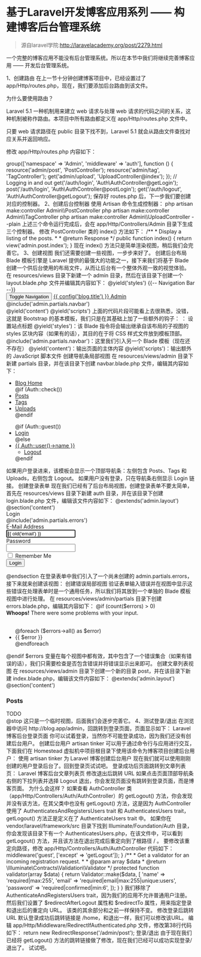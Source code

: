 # 基于Laravel开发博客应用系列 —— 构建博客后台管理系统
> 源自laravel学院:http://laravelacademy.org/post/2279.html

一个完整的博客应用不能没有后台管理系统。所以在本节中我们将继续完善博客应用 —— 开发后台管理系统。

1、创建路由
在上一节十分钟创建博客项目中，已经设置过了 app/Http/routes.php，现在，我们要添加后台路由到该文件。

为什么要使用路由？

Laravel 5.1 一种机制用来建立 web 请求与处理 web 请求的代码之间的关系，这种机制被称作路由。本项目中所有路由都定义在 app/Http/routes.php 文件中。

只要 web 请求路径在 public 目录下找不到，Laravel 5.1 就会从路由文件查找对应关系并返回响应。

修改 app/Http/routes.php 内容如下：

<?php

// Blog pages
get('/', function () {
    return redirect('/blog');
});
get('blog', 'BlogController@index');
get('blog/{slug}', 'BlogController@showPost');

// Admin area
get('admin', function () {
    return redirect('/admin/post');
});
$router->group(['namespace' => 'Admin', 'middleware' => 'auth'], function () {
    resource('admin/post', 'PostController');
    resource('admin/tag', 'TagController');
    get('admin/upload', 'UploadController@index');
});

// Logging in and out
get('/auth/login', 'Auth\AuthController@getLogin');
post('/auth/login', 'Auth\AuthController@postLogin');
get('/auth/logout', 'Auth\AuthController@getLogout');
保存好 routes.php 后，下一步我们要创建对应的控制器。

2、创建后台控制器
使用 Artisan 命令生成控制器：

php artisan make:controller Admin\\PostController
php artisan make:controller Admin\\TagController
php artisan make:controller Admin\\UploadController --plain
上述三个命令运行完成后，会在 app/Http/Controllers/Admin 目录下生成三个控制器。

修改 PostController 类的 index() 方法如下：

 /**
  * Display a listing of the posts.
  *
  * @return Response
  */
public function index()
{
    return view('admin.post.index');
}
现在 index() 方法只是简单渲染视图，稍后我们会完善它。

3、创建视图
我们还需要创建一些视图，一步步来好了。

创建后台布局

Blade 模板引擎是 Laravel 提供的最强大的功能之一，接下来我们将基于 Blade 创建一个供后台使用的布局文件，从而让后台有一个整体外观一致的视觉体验。

在 resources/views 目录下新建一个 admin 目录，然后在该目录下创建一个 layout.blade.php 文件并编辑其内容如下：

<!DOCTYPE html>
<html lang="en">
    <head>
        <meta charset="utf-8">
        <meta http-equiv="X-UA-Compatible" content="IE=edge">
        <meta name="viewport" content="width=device-width, initial-scale=1">

        <title>{{ config('blog.title') }} Admin</title>

        <link href="//maxcdn.bootstrapcdn.com/bootstrap/3.3.4/css/bootstrap.min.css" rel="stylesheet">
        @yield('styles')

        <!--[if lt IE 9]>
            <script src="//oss.maxcdn.com/html5shiv/3.7.2/html5shiv.min.js"></script>
            <script src="//oss.maxcdn.com/respond/1.4.2/respond.min.js"></script>
        <![endif]-->
    </head>
    <body>

        {{-- Navigation Bar --}}
        <nav class="navbar navbar-default">
            <div class="container-fluid">
                <div class="navbar-header">
                    <button type="button" class="navbar-toggle collapsed" data-toggle="collapse" data-target="#navbar-menu">
                        <span class="sr-only">Toggle Navigation</span>
                        <span class="icon-bar"></span>
                        <span class="icon-bar"></span>
                        <span class="icon-bar"></span>
                    </button>
                    <a class="navbar-brand" href="#">{{ config('blog.title') }} Admin</a>
                </div>
                <div class="collapse navbar-collapse" id="navbar-menu">
                    @include('admin.partials.navbar')
                </div>
           </div>
        </nav>

        @yield('content')

        <script src="http://libs.baidu.com/jquery/1.9.1/jquery.min.js"></script>
        <script src="//maxcdn.bootstrapcdn.com/bootstrap/3.3.4/js/bootstrap.min.js"></script>

        @yield('scripts')

    </body>
</html>
上面的代码片段可能看上去很熟悉，没错，这就是 Bootstrap 的基本模板，我们只是在其基础上加了一些额外的钩子：

<title>{{ config('blog.title') }} Admin</title> ： 设置站点标题
@yield('styles')：该 Blade 指令将会输出继承自该布局的子视图的 styles 区块内容（如果有的话），其目的在于将 CSS 样式文件放到模板顶部。
@include('admin.partials.navbar')：这里我们引入另一个 Blade 模板（现在还不存在）
@yield('content')：输出页面的主体内容
@yield('scripts')：输出额外的 JavaScript 脚本文件
创建导航条局部视图

在 resources/views/admin 目录下新建 partials 目录，并在该目录下创建 navbar.blade.php 文件，编辑其内容如下：

<ul class="nav navbar-nav">
    <li><a href="/">Blog Home</a></li>
    @if (Auth::check())
        <li @if (Request::is('admin/post*')) class="active" @endif>
            <a href="/admin/post">Posts</a>
        </li>
        <li @if (Request::is('admin/tag*')) class="active" @endif>
            <a href="/admin/tag">Tags</a>
        </li>
        <li @if (Request::is('admin/upload*')) class="active" @endif>
            <a href="/admin/upload">Uploads</a>
        </li>
    @endif
</ul>

<ul class="nav navbar-nav navbar-right">
    @if (Auth::guest())
        <li><a href="/auth/login">Login</a></li>
    @else
        <li class="dropdown">
            <a href="#" class="dropdown-toggle" data-toggle="dropdown" role="button"
                    aria-expanded="false">
                {{ Auth::user()->name }}
                <span class="caret"></span>
            </a>
            <ul class="dropdown-menu" role="menu">
                <li><a href="/auth/logout">Logout</a></li>
            </ul>
        </li>
    @endif
</ul>
如果用户登录进来，该模板会显示一个顶部导航条：左侧包含 Posts、Tags 和 Uploads，右侧包含 Logout。

如果用户没有登录，只在导航条右侧显示 Login 链接。

创建登录表单

现在我们已经有了后台布局视图，创建登录表单不要太简单，首先在 resources/views 目录下新建 auth 目录，并在该目录下创建  login.blade.php 文件，编辑该文件内容如下：

@extends('admin.layout')

@section('content')
<div class="container-fluid">
    <div class="row">
        <div class="col-md-8 col-md-offset-2">
            <div class="panel panel-default">
                <div class="panel-heading">Login</div>
                <div class="panel-body">

                    @include('admin.partials.errors')

                    <form class="form-horizontal" role="form" method="POST"
                            action="{{ url('/auth/login') }}">
                        <input type="hidden" name="_token" value="{{ csrf_token() }}">

                        <div class="form-group">
                            <label class="col-md-4 control-label">E-Mail Address</label>
                            <div class="col-md-6">
                            <input type="email" class="form-control" name="email" value="{{ old('email') }}" autofocus>
                            </div>
                        </div>

                        <div class="form-group">
                            <label class="col-md-4 control-label">Password</label>
                            <div class="col-md-6">
                            <input type="password" class="form-control" name="password">
                            </div>
                        </div>

                        <div class="form-group">
                            <div class="col-md-6 col-md-offset-4">
                                <div class="checkbox">
                                    <label>
                                    <input type="checkbox" name="remember"> Remember Me
                                    </label>
                                </div>
                            </div>
                        </div>

                        <div class="form-group">
                            <div class="col-md-6 col-md-offset-4">
                            <button type="submit" class="btn btn-primary">Login</button>
                            </div>
                        </div>
                    </form>
                </div>
            </div>
        </div>
    </div>
</div>
@endsection
在登录表单中我们引入了一个尚未创建的 admin.partials.errors，接下来就来创建该视图：

创建错误局部视图

验证表单输入错误并在视图中显示这些错误在处理表单时是一个通用任务，所以我们将其放到一个单独的 Blade 模板视图中进行处理。

在 resources/views/admin/partials 目录下创建 errors.blade.php，编辑其内容如下：

@if (count($errors) > 0)
    <div class="alert alert-danger">
        <strong>Whoops!</strong>
        There were some problems with your input.<br><br>
        <ul>
        @foreach ($errors->all() as $error)
            <li>{{ $error }}</li>
        @endforeach
        </ul>
    </div>
@endif
$errors 变量在每个视图中都有效，其中包含了一个错误集合（如果有错误的话），我们只需要检查是否包含错误并将错误显示出来即可。

创建文章列表视图

在 resources/views/admin 目录下创建一个新的目录 post，并在该目录下新建 index.blade.php，编辑该文件内容如下：

@extends('admin.layout')

@section('content')
    <div class="container-fluid">
        <div class="row">
            <div class="col-md-8 col-md-offset-2">
                <div class="panel panel-default">
                    <div class="panel-heading">
                        <h3 class="panel-title">Posts</h3>
                    </div>
                    <div class="panel-body">

                        TODO

                    </div>
                </div>
            </div>
        </div>
    </div>
@stop
这只是一个临时视图，后面我们会逐步完善它。

4、测试登录/退出
在浏览器中访问 http://blog.app/admin，回跳转到登录页面，页面显示如下：

Laravel博客后台登录页面

你可以试着登录，当然你不可能登录成功，因为我们还没有创建后台用户。

创建后台用户

artisan tinker 可以用于通过命令行与应用进行交互，下面我们在 Homestead 虚拟机中项目根目录下使用该命令为博客项目创建后台用户：

使用 artisan tinker 为 Laravel 博客创建后台用户

现在我们就可以使用刚刚创建的用户登录后台了。回到登录页试试吧。

登录成功后页面跳转到文章列表页：

Laravel 博客后台文章列表页

修改退出后跳转 URL

如果点击页面顶部导航条右侧的下拉列表并选择 Logout 退出，你会发现页面没有跳转到登录页面，而是博客页面。

为什么会这样？

如果查看 AuthController 类（app/Http/Controllers/Auth/AuthController）的 getLogout() 方法，你会发现并没有该方法，在其父类中也没有 getLogout() 方法，这是因为 AuthController 使用了 AuthenticatesAndRegistersUsers trait 和  AuthenticatesUsers trait，getLogout() 方法正是定义在了 AuthenticateUsers trait 中。

如果你在 vendor/laravel/framework/src 目录下找到 Illuminate/Foundation/Auth 目录，你会发现该目录下有一个 AuthenticatesUsers.php，在该文件中，可以看到 getLogout() 方法，并且该方法在退出完成后重定向到了根路径 / 。

要修改该重定向路径，修改 app/Http/Controllers/Auth/AuthController 代码如下：

<?php

namespace App\Http\Controllers\Auth;

use App\User;
use Validator;
use App\Http\Controllers\Controller;
use Illuminate\Foundation\Auth\ThrottlesLogins;
use Illuminate\Foundation\Auth\AuthenticatesUsers;

class AuthController extends Controller
{
    use AuthenticatesUsers, ThrottlesLogins;

    protected $redirectAfterLogout = '/auth/login';
    protected $redirectTo = '/admin/post';

    /**
     * Create a new authentication controller instance.
     */
    public function __construct()
    {
        $this->middleware('guest', ['except' => 'getLogout']);
    }

    /**
     * Get a validator for an incoming registration request.
     *
     * @param array $data
     * @return \Illuminate\Contracts\Validation\Validator
     */
    protected function validator(array $data)
    {
        return Validator::make($data, [
            'name' => 'required|max:255',
            'email' => 'required|email|max:255|unique:users',
            'password' => 'required|confirmed|min:6',
        ]);
    }
}
我们移除了 AuthenticateAndRegistersUsers trait，因为我们的应用不允许普通用户注册。然后我们设置了  $redirectAfterLogout 属性和 $redirectTo 属性，用来指定登录和退出后的重定向 URL。

该类的其余部分和之前一样保持不变。

修改登录后跳转 URL

默认登录成功后跳转链接是 /home，和退出一样，我们可以修改该URL。

编辑 app/Http/Middleware/RedirectIfAuthenticated.php 文件，修改第38行代码如下：

return new RedirectResponse('/admin/post');
登录/退出

由于现在我们已经将 getLogout() 方法的跳转链接做了修改，现在我们已经可以成功实现登录/退出了。

试试吧。